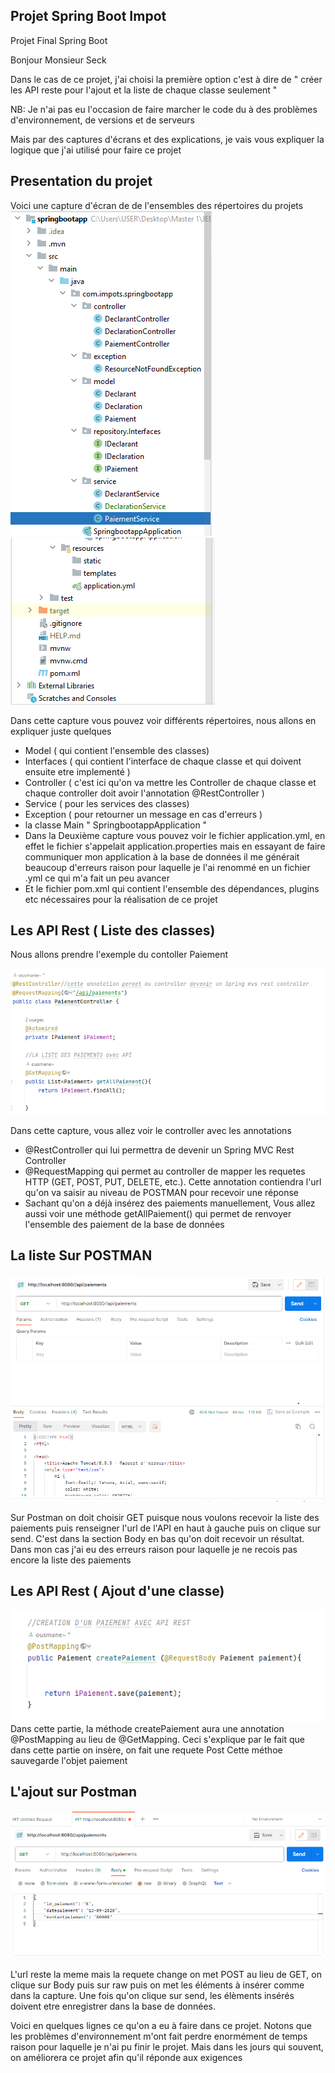 
## Projet Spring Boot Impot

Projet Final Spring Boot

Bonjour Monsieur Seck

Dans le cas de ce projet, j'ai choisi la première option c'est à dire de " créer les API reste pour l'ajout et la liste de chaque classe seulement "

NB: Je n'ai pas eu l'occasion de faire marcher le code du à des problèmes d'environnement, de versions et de serveurs

Mais par des captures d'écrans et des explications, je vais vous expliquer la logique que j'ai utilisé pour faire ce projet

## Presentation du projet 
Voici une capture d'écran de de l'ensembles des répertoires du projets
![Capture1](https://github.com/ousmane07/ProjetSpringImpot/blob/master/1.png?raw=true) 
![Capture2](https://github.com/ousmane07/ProjetSpringImpot/blob/master/2.png?raw=true)

Dans cette capture vous pouvez voir différents répertoires, nous allons en expliquer juste quelques
- Model ( qui contient l'ensemble des classes)
- Interfaces ( qui contient l'interface de chaque classe et qui doivent ensuite etre implementé )
- Controller ( c'est ici qu'on va mettre les Controller de chaque classe et chaque controller doit avoir l'annotation @RestController )
- Service ( pour les services des classes)
- Exception ( pour retourner un message en cas d'erreurs )
- la classe Main " SpringbootappApplication "
- Dans la Deuxième capture vous pouvez voir le fichier application.yml, en effet le fichier s'appelait application.properties mais en essayant de faire communiquer mon application à la base de données il me générait beaucoup d'erreurs raison pour laquelle je l'ai renommé en un fichier .yml ce qui m'a fait un peu avancer
- Et le fichier pom.xml qui contient l'ensemble des dépendances, plugins etc nécessaires pour la réalisation de ce projet

## Les API Rest ( Liste des classes)

Nous allons prendre l'exemple du contoller Paiement

![Capture3](https://github.com/ousmane07/ProjetSpringImpot/blob/master/3.png?raw=true)


Dans cette capture, vous allez voir le controller avec les annotations
- @RestController qui lui permettra de devenir un Spring MVC Rest Controller
- @RequestMapping qui permet au controller de mapper les requetes HTTP (GET, POST, PUT, DELETE, etc.). Cette annotation contiendra l'url qu'on va saisir au niveau de POSTMAN pour recevoir une réponse
- Sachant qu'on a déjà insérez des paiements manuellement, Vous allez aussi voir une méthode getAllPaiement() qui permet de renvoyer l'ensemble des paiement de la base de données

## La liste Sur POSTMAN 

![Capture4](https://github.com/ousmane07/ProjetSpringImpot/blob/master/4.png?raw=true)

Sur Postman on doit choisir GET puisque nous voulons recevoir la liste des paiements puis renseigner l'url de l'API en haut à gauche puis on clique sur send. C'est dans la section Body en bas qu'on doit recevoir un résultat. Dans mon cas j'ai eu des erreurs raison pour laquelle je ne recois pas encore la liste des paiements  


## Les API Rest ( Ajout d'une classe)

![Capture5](https://github.com/ousmane07/ProjetSpringImpot/blob/master/5.png?raw=true)
Dans cette partie, la méthode createPaiement aura une annotation @PostMapping au lieu de @GetMapping. Ceci s'explique par le fait que dans cette partie on insère, on fait une requete Post
Cette méthoe sauvegarde l'objet paiement

## L'ajout sur Postman

![Capture5](https://github.com/ousmane07/ProjetSpringImpot/blob/master/6.png?raw=true)

L'url reste la meme mais la requete change on met POST au lieu de GET, on clique sur Body puis sur raw puis on met les éléments à insérer comme dans la capture. Une fois qu'on clique sur send, les élèments insérés doivent etre enregistrer dans la base de données.

Voici en quelques lignes ce qu'on a eu à faire dans ce projet. Notons que les problèmes d'environnement m'ont fait perdre enormément de temps raison pour laquelle je n'ai pu finir le projet. Mais dans les jours qui souvent, on améliorera ce projet afin qu'il réponde aux exigences 



